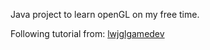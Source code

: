 Java project to learn openGL on my free time.

Following tutorial from:
[lwjglgamedev](https://lwjglgamedev.gitbooks.io/3d-game-development-with-lwjgl/content/)
